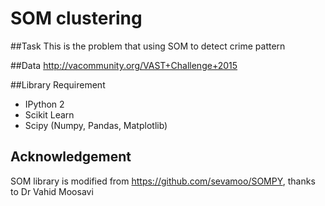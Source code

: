 # SOM clustering

##Task
This is the problem that using SOM to detect crime pattern

##Data
http://vacommunity.org/VAST+Challenge+2015


##Library Requirement
* IPython 2
* Scikit Learn 
* Scipy (Numpy, Pandas, Matplotlib)

## Acknowledgement
SOM library is modified from https://github.com/sevamoo/SOMPY, thanks to Dr Vahid Moosavi

